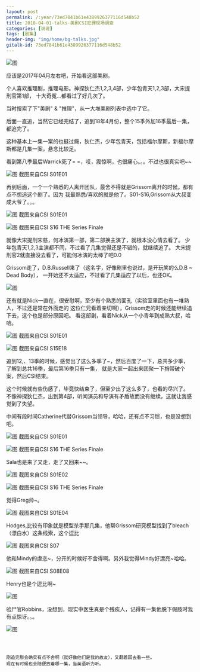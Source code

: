 ```yaml
---
layout: post
permalink: /:year/73ed7841b61e4389926377116d548b52
title: 2018-04-01-talks-美剧CSI犯罪现场调查
categories: [说说]
tags: [剧集]
header-img: "img/home/bg-talks.jpg"
gitalk-id: 73ed7841b61e4389926377116d548b52
---
```


![图](http://image.linxingyang.net/image/note/2018-04-01-talks/CSI.jpg)

应该是2017年04月左右吧，开始看这部美剧。

个人喜欢推理剧，推理电影。神探狄仁杰1,2,3,4部，少年包青天1,2,3部，大宋提刑官第1部，
十大奇冤...都看过了好几次了。


当时搜索了下"美剧" & "推理"，从一大堆美剧列表中选中了它。

后面一直追，当然它已经完结了，追到18年4月份，整个15季外加16季最后一集，都追完了。


这种基本上一集一案的也挺过瘾，狄仁杰，少年包青天，包括福尔摩斯，新福尔摩斯都是几集一案，悬念比较足。



看到第八季最后Warrick死了= =，哎，震惊啊，也很痛心。。。不过也很真实吧~~


![图](http://image.linxingyang.net/image/note/2018-04-01-talks/Warrick.png)
截图来自CSI S01E01


再到后面，一个一个熟悉的人离开团队，最舍不得就是Grissom离开的时候。都有点不想追这个剧了。因为
我最熟悉/喜欢的就是他了。S01-S16,Grissom从大叔变成大爷了。。。

![图](http://image.linxingyang.net/image/note/2018-04-01-talks/Grissom1.png)
截图来自CSI S01E01

![图](http://image.linxingyang.net/image/note/2018-04-01-talks/Grissom2.png)
截图来自CSI S16 THE Series Finale


就像大宋提刑宋慈，何冰演第一部，第二部换主演了，就根本没心情去看了。
少年包青天1,2,3主演都不同，不过看了几集觉得还是不错的，就继续追了。
大宋提刑官2就直接没去看了，可能何冰演的太棒了吧0.0



Grissom走了，D.B.Russell来了（这名字，好像剧里也说过，是开玩笑的么D.B ~ Dead Body），
一开始还不太适应，不过看了几集适应了以后，也还OK。

![图](http://image.linxingyang.net/image/note/2018-04-01-talks/CSI2.jpg)



还有就是Nick一直在，很安慰啊，至少有个熟悉的面孔（实验室里面也有一堆熟人，不过还是常在外面走的
这位仁兄看着亲切啊），Grissom走的时候还能继续追下去，这个也是部分原因吧。
看这部剧，看着Nick从一个小青年到成熟大叔，哈哈。


![图](http://image.linxingyang.net/image/note/2018-04-01-talks/nick1.png)
截图来自CSI S01E01

![图](http://image.linxingyang.net/image/note/2018-04-01-talks/nick2.png)
截图来自CSI S15E18


追到12,、13季的时候，感觉出了这么多季了~，然后百度了一下，总共多少季，
了解到总共16季，最后第16季只有一集，
就是大家一起出来团聚一下捎带破个案，然后CSI结束。

这个时候就有些伤感了，毕竟快结束了，但至少出了这么多了，也看的尽兴了。
不像神探狄仁杰，出到第4部，听闻演员和导演有矛盾故而没有继续，这就让我感觉到了失望。


中间有段时间Catherine代替Grissom当领导，哈哈，还有点不习惯，也是没想到吧。

![图](http://image.linxingyang.net/image/note/2018-04-01-talks/Catherine.png)
截图来自CSI S01E01


![图](http://image.linxingyang.net/image/note/2018-04-01-talks/Catherine2.png)
截图来自CSI S16 THE Series Finale


Sala也是来了又走，走了又回来~~。

![图](http://image.linxingyang.net/image/note/2018-04-01-talks/Sala.png)
截图来自CSI S01E02

![图](http://image.linxingyang.net/image/note/2018-04-01-talks/Sala2.png)
截图来自CSI S16 THE Series Finale


觉得Greg帅~。

![图](http://image.linxingyang.net/image/note/2018-04-01-talks/Greg.png)
截图来自CSI S01E04


Hodges,比较有印象就是模型杀手那几集，他帮Grissom研究模型找到了bleach（漂白水）这条线索，这个逗比

![图](http://image.linxingyang.net/image/note/2018-04-01-talks/Hodges.png)
截图来自CSI S07


他和Mindy的虐恋~，分开的时候好不舍得啊。另外我觉得Mindy好漂亮~哈哈。

![图](http://image.linxingyang.net/image/note/2018-04-01-talks/Mindy.png)
截图来自CSI S08E08


Henry也是个逗比啊~

![图](http://image.linxingyang.net/image/note/2018-04-01-talks/Henry.png)


验尸官Robbins，没想到，现实中医生真是个残疾人，记得有一集他脱下假肢时我有点惊讶。。。

![图](http://image.linxingyang.net/image/note/2018-04-01-talks/Robbins.png)


~~~~~~~



刚追完那会确实有点不舍啊（就好像他们是我的故友），又翻着回去看一些。
现在有时候也会随便放着哪一集，当英语听力听。







